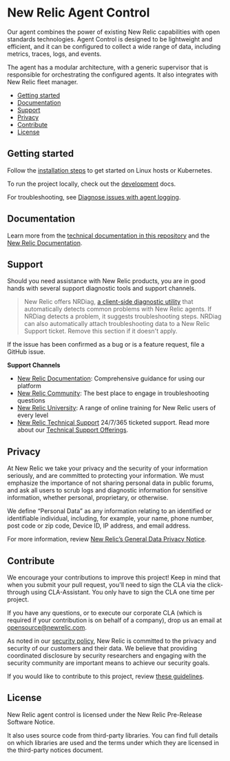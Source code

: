 # New Relic Agent Control


Our agent combines the power of existing New Relic capabilities with open standards technologies. Agent Control is
designed to be lightweight and efficient, and it can be configured to collect a wide range of data, including metrics,
traces, logs, and events.

The agent has a modular architecture, with a generic supervisor that is responsible for orchestrating the configured
agents. It also integrates with New Relic fleet manager.

- [Getting started](#getting-started)
- [Documentation](#documentation)
- [Support](#support)
- [Privacy](#privacy)
- [Contribute](#contribute)
- [License](#license)

## Getting started

Follow the [installation steps](https://docs.newrelic.com/docs/new-relic-control/agent-control/setup/) to get
started on Linux hosts or Kubernetes.

To run the project locally, check out the [development](/docs/DEVELOPMENT.md) docs.

For troubleshooting, see [Diagnose issues with agent logging](https://docs.newrelic.com/docs/new-relic-control/agent-control/troubleshooting/).

## Documentation

Learn more from the [technical documentation in this repository](/docs/README.md) and
the [New Relic Documentation](https://docs.newrelic.com/docs/new-relic-control/agent-control/overview/).

## Support

Should you need assistance with New Relic products, you are in good hands with several support diagnostic tools and
support channels.

> New Relic offers
> NRDiag, [a client-side diagnostic utility](https://docs.newrelic.com/docs/using-new-relic/cross-product-functions/troubleshooting/new-relic-diagnostics)
> that automatically detects common problems with New Relic agents. If NRDiag detects a problem, it suggests
> troubleshooting steps. NRDiag can also automatically attach troubleshooting data to a New Relic Support ticket. Remove
> this section if it doesn't apply.

If the issue has been confirmed as a bug or is a feature request, file a GitHub issue.

**Support Channels**

* [New Relic Documentation](https://docs.newrelic.com): Comprehensive guidance for using our platform
* [New Relic Community](https://forum.newrelic.com/): The best place to engage in troubleshooting questions
* [New Relic University](https://learn.newrelic.com/): A range of online training for New Relic users of every level
* [New Relic Technical Support](https://support.newrelic.com/) 24/7/365 ticketed support. Read more about
  our [Technical Support Offerings](https://docs.newrelic.com/docs/licenses/license-information/general-usage-licenses/support-plan).

## Privacy

At New Relic we take your privacy and the security of your information seriously, and are committed to protecting your
information. We must emphasize the importance of not sharing personal data in public forums, and ask all users to scrub
logs and diagnostic information for sensitive information, whether personal, proprietary, or otherwise.

We define “Personal Data” as any information relating to an identified or identifiable individual, including, for
example, your name, phone number, post code or zip code, Device ID, IP address, and email address.

For more information, review [New Relic’s General Data Privacy Notice](https://newrelic.com/termsandconditions/privacy).

## Contribute

We encourage your contributions to improve this project! Keep in mind that when you submit your pull request, you'll
need to sign the CLA via the click-through using CLA-Assistant. You only have to sign the CLA one time per project.

If you have any questions, or to execute our corporate CLA (which is required if your contribution is on behalf of a
company), drop us an email at opensource@newrelic.com.

As noted in our [security policy](../../security/policy), New Relic is committed to the privacy and security of our
customers and their data. We believe that providing coordinated disclosure by security researchers and engaging with the
security community are important means to achieve our security goals.

If you would like to contribute to this project, review [these guidelines](./CONTRIBUTING.md).

## License

New Relic agent control is licensed under the New Relic Pre-Release Software Notice.

It also uses source code from third-party libraries. You can find full details on which libraries are used and the terms
under which they are licensed in the third-party notices document.
